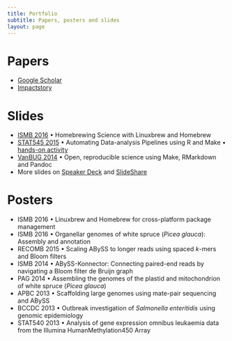 ```yaml
---
title: Portfolio
subtitle: Papers, posters and slides
layout: page
---
```


# Papers

+ [Google Scholar](http://scholar.google.ca/citations?user=wFl3qXAAAAAJ)
+ [Impactstory](https://impactstory.org/u/0000-0002-9275-5966)

# Slides

+ [ISMB 2016](http://sjackman.ca/linuxbrew-slides)
  • Homebrewing Science with Linuxbrew and Homebrew
+ [STAT545 2015](http://stat545-ubc.github.io/automation01_slides/)
  • Automating Data-analysis Pipelines using R and Make
  • [hands-on activity](http://stat545-ubc.github.io/automation04_make-activity.html)
+ [VanBUG 2014](http://sjackman.ca/open-science)
  • Open, reproducible science using Make, RMarkdown and Pandoc
+ More slides on [Speaker Deck](http://www.slideshare.net/shaunjackman) and [SlideShare](https://speakerdeck.com/sjackman)

# Posters

+ ISMB 2016
  • Linuxbrew and Homebrew for cross-platform package management
+ ISMB 2016
  • Organellar genomes of white spruce (*Picea glauca*): Assembly and annotation
+ RECOMB 2015
  • Scaling ABySS to longer reads using spaced *k*-mers and Bloom filters
+ ISMB 2014 •
  ABySS-Konnector: Connecting paired-end reads by navigating a Bloom filter de Bruijn graph
+ PAG 2014
  • Assembling the genomes of the plastid and mitochondrion of white spruce (*Picea glauca*)
+ APBC 2013
  • Scaffolding large genomes using mate-pair sequencing and ABySS
+ BCCDC 2013
  • Outbreak investigation of *Salmonella enteritidis* using genomic epidemiology
+ STAT540 2013
  • Analysis of gene expression omnibus leukaemia data from the Illumina HumanMethylation450 Array
